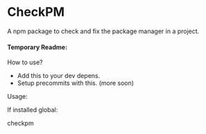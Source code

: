 <!--
 Copyright (c) 2022 Joshua Schmitt
 
 This software is released under the MIT License.
 https://opensource.org/licenses/MIT
-->

# CheckPM
A npm package to check and fix the package manager in a project.

#### Temporary Readme:

How to use?

* Add this to your dev depens.
* Setup precommits with this. (more soon)


Usage:

If installed global:

checkpm 

